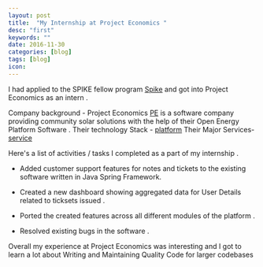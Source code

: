 ```yaml
---
layout: post
title:  "My Internship at Project Economics "
desc: "first"
keywords: ""
date: 2016-11-30
categories: [blog]
tags: [blog]
icon:
---
```


I had applied to the SPIKE fellow program [Spike](http://engineering.nyu.edu/business/future-labs/fellowships) and got into Project Economics as an intern . 

Company background - Project Economics [PE](http://www.projecteconomics.net/) is a software company providing community solar solutions with the help of their Open Energy Platform Software . 
Their technology Stack - [platform](http://www.projecteconomics.net/platform.html)
Their Major Services- [service](http://www.projecteconomics.net/services.html)

Here's a list of activities / tasks I completed as a part of my internship .

* Added customer support features for notes and tickets to  the existing software written in Java Spring Framework.

* Created a new dashboard showing aggregated data for User Details related to ticksets issued .

* Ported the created features across all different modules of the platform .

* Resolved existing bugs in the software .

Overall my experience at Project Economics was interesting and I got to learn a lot about Writing and Maintaining Quality Code for larger codebases

